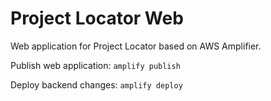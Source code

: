 # Project Locator Web

Web application for Project Locator based on AWS Amplifier.

Publish web application:
`amplify publish`

Deploy backend changes: `amplify deploy`

